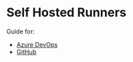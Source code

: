 # Self Hosted Runners

Guide for:

- [Azure DevOps](Azure%20DevOps/index.md)
- [GitHub](GitHub/index.md)
